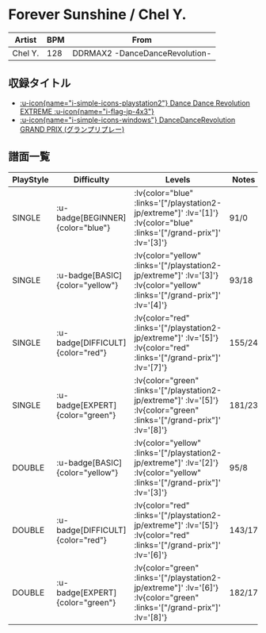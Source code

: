# Forever Sunshine / Chel Y.

|Artist|BPM|From|
|------|---|----|
|Chel Y.|128|DDRMAX2 -DanceDanceRevolution-|

## 収録タイトル

- [ :u-icon{name="i-simple-icons-playstation2"} Dance Dance Revolution EXTREME :u-icon{name="i-flag-jp-4x3"} ](/playstation2-jp/extreme)
- [ :u-icon{name="i-simple-icons-windows"} DanceDanceRevolution GRAND PRIX (グランプリプレー)](/grand-prix)

## 譜面一覧

|PlayStyle|Difficulty|Levels|Notes|Movie|
|---------|----------|------|-----|-----|
|SINGLE| :u-badge[BEGINNER]{color="blue"} | :lv{color="blue" :links='["/playstation2-jp/extreme"]' :lv='[1]'}  :lv{color="blue" :links='["/grand-prix"]' :lv='[3]'} |91/0||
|SINGLE| :u-badge[BASIC]{color="yellow"} | :lv{color="yellow" :links='["/playstation2-jp/extreme"]' :lv='[3]'}  :lv{color="yellow" :links='["/grand-prix"]' :lv='[4]'} |93/18||
|SINGLE| :u-badge[DIFFICULT]{color="red"} | :lv{color="red" :links='["/playstation2-jp/extreme"]' :lv='[5]'}  :lv{color="red" :links='["/grand-prix"]' :lv='[7]'} |155/24||
|SINGLE| :u-badge[EXPERT]{color="green"} | :lv{color="green" :links='["/playstation2-jp/extreme"]' :lv='[5]'}  :lv{color="green" :links='["/grand-prix"]' :lv='[8]'} |181/23||
|DOUBLE| :u-badge[BASIC]{color="yellow"} | :lv{color="yellow" :links='["/playstation2-jp/extreme"]' :lv='[2]'}  :lv{color="yellow" :links='["/grand-prix"]' :lv='[3]'} |95/8||
|DOUBLE| :u-badge[DIFFICULT]{color="red"} | :lv{color="red" :links='["/playstation2-jp/extreme"]' :lv='[5]'}  :lv{color="red" :links='["/grand-prix"]' :lv='[6]'} |143/17||
|DOUBLE| :u-badge[EXPERT]{color="green"} | :lv{color="green" :links='["/playstation2-jp/extreme"]' :lv='[6]'}  :lv{color="green" :links='["/grand-prix"]' :lv='[8]'} |182/17||
